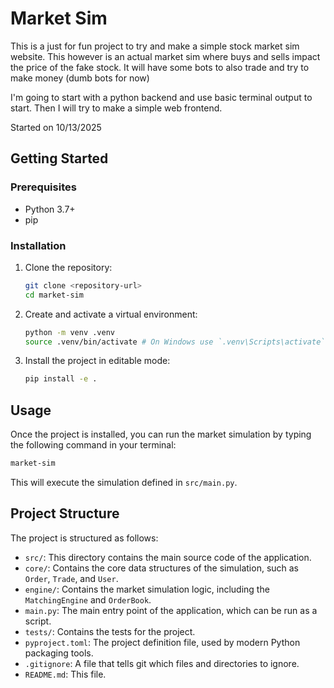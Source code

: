 # Market Sim

This is a just for fun project to try and make a simple stock market sim website. This however is an actual market sim where buys and sells impact the price of the fake stock. It will have some bots to also trade and try to make money (dumb bots for now)

I'm going to start with a python backend and use basic terminal output to start. Then I will try to make a simple web frontend.

Started on 10/13/2025

## Getting Started

### Prerequisites

- Python 3.7+
- pip

### Installation

1. Clone the repository:

   ```bash
   git clone <repository-url>
   cd market-sim
   ```

2. Create and activate a virtual environment:

   ```bash
   python -m venv .venv
   source .venv/bin/activate # On Windows use `.venv\Scripts\activate`
   ```

3. Install the project in editable mode:

   ```bash
   pip install -e .
   ```

## Usage

Once the project is installed, you can run the market simulation by typing the following command in your terminal:

```bash
market-sim
```

This will execute the simulation defined in `src/main.py`.

## Project Structure

The project is structured as follows:

- `src/`: This directory contains the main source code of the application.
- `core/`: Contains the core data structures of the simulation, such as `Order`, `Trade`, and `User`.
- `engine/`: Contains the market simulation logic, including the `MatchingEngine` and `OrderBook`.
- `main.py`: The main entry point of the application, which can be run as a script.
- `tests/`: Contains the tests for the project.
- `pyproject.toml`: The project definition file, used by modern Python packaging tools.
- `.gitignore`: A file that tells git which files and directories to ignore.
- `README.md`: This file.
